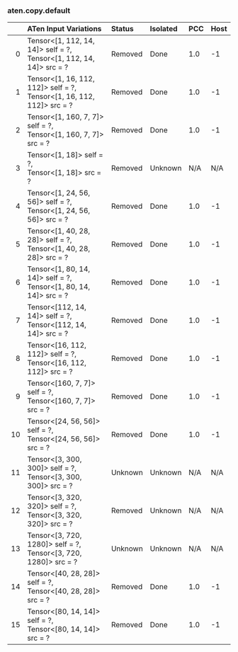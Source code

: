 ### aten.copy.default
|    | ATen Input Variations                                                    | Status   | Isolated   | PCC   | Host   |
|---:|:-------------------------------------------------------------------------|:---------|:-----------|:------|:-------|
|  0 | Tensor<[1, 112, 14, 14]> self = ?,<br>Tensor<[1, 112, 14, 14]> src = ?   | Removed  | Done       | 1.0   | -1     |
|  1 | Tensor<[1, 16, 112, 112]> self = ?,<br>Tensor<[1, 16, 112, 112]> src = ? | Removed  | Done       | 1.0   | -1     |
|  2 | Tensor<[1, 160, 7, 7]> self = ?,<br>Tensor<[1, 160, 7, 7]> src = ?       | Removed  | Done       | 1.0   | -1     |
|  3 | Tensor<[1, 18]> self = ?,<br>Tensor<[1, 18]> src = ?                     | Removed  | Unknown    | N/A   | N/A    |
|  4 | Tensor<[1, 24, 56, 56]> self = ?,<br>Tensor<[1, 24, 56, 56]> src = ?     | Removed  | Done       | 1.0   | -1     |
|  5 | Tensor<[1, 40, 28, 28]> self = ?,<br>Tensor<[1, 40, 28, 28]> src = ?     | Removed  | Done       | 1.0   | -1     |
|  6 | Tensor<[1, 80, 14, 14]> self = ?,<br>Tensor<[1, 80, 14, 14]> src = ?     | Removed  | Done       | 1.0   | -1     |
|  7 | Tensor<[112, 14, 14]> self = ?,<br>Tensor<[112, 14, 14]> src = ?         | Removed  | Done       | 1.0   | -1     |
|  8 | Tensor<[16, 112, 112]> self = ?,<br>Tensor<[16, 112, 112]> src = ?       | Removed  | Done       | 1.0   | -1     |
|  9 | Tensor<[160, 7, 7]> self = ?,<br>Tensor<[160, 7, 7]> src = ?             | Removed  | Done       | 1.0   | -1     |
| 10 | Tensor<[24, 56, 56]> self = ?,<br>Tensor<[24, 56, 56]> src = ?           | Removed  | Done       | 1.0   | -1     |
| 11 | Tensor<[3, 300, 300]> self = ?,<br>Tensor<[3, 300, 300]> src = ?         | Unknown  | Unknown    | N/A   | N/A    |
| 12 | Tensor<[3, 320, 320]> self = ?,<br>Tensor<[3, 320, 320]> src = ?         | Removed  | Unknown    | N/A   | N/A    |
| 13 | Tensor<[3, 720, 1280]> self = ?,<br>Tensor<[3, 720, 1280]> src = ?       | Unknown  | Unknown    | N/A   | N/A    |
| 14 | Tensor<[40, 28, 28]> self = ?,<br>Tensor<[40, 28, 28]> src = ?           | Removed  | Done       | 1.0   | -1     |
| 15 | Tensor<[80, 14, 14]> self = ?,<br>Tensor<[80, 14, 14]> src = ?           | Removed  | Done       | 1.0   | -1     |

